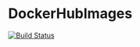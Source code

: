 # DockerHubImages

[![Build Status](https://dev.azure.com/javiertrigos88/DockerHubPipe/_apis/build/status/wkrea.DockerHubImages%20(3)?branchName=master)](https://dev.azure.com/javiertrigos88/DockerHubPipe/_build/latest?definitionId=27&branchName=master)
